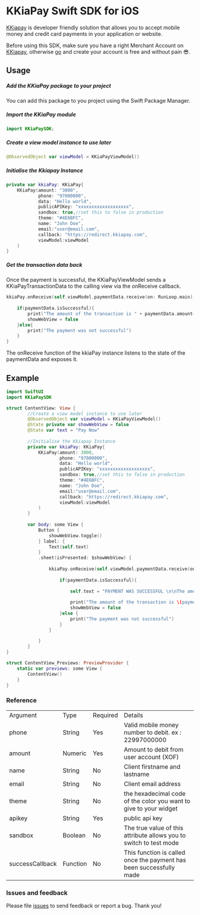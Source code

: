 # KKiaPay Swift SDK for iOS

[KKiapay](https://kkiapay.me) is developer friendly solution that allows you to accept mobile money and credit card payments
in your application or website.

Before using this SDK, make sure you have a right Merchant Account on [KKiapay](https://kkiapay.me), otherwise [go](https://kkiapay.me)
and create your account is free and without pain :sunglasses:.


## Usage
##### Add the KKiaPay package to your project
You can add this package to you project using the Swift Package Manager.

##### Import the KKiaPay module
```swift
import KKiaPaySDK;
```

##### Create a view model instance to use later

```swift
@ObservedObject var viewModel = KKiaPayViewModel()
```

##### Initialise the Kkiapay Instance

```swift
private var kkiaPay: KKiaPay{
    KKiaPay(amount: "3000",
            phone: "97000000",
            data: "Hello world",
            publicAPIKey: "xxxxxxxxxxxxxxxxxxx",
            sandbox: true,//set this to false in production
            theme: "#4E6BFC",
            name: "John Doe",
            email:"user@email.com",
            callback: "https://redirect.kkiapay.com",
            viewModel:viewModel
    )
}
```

##### Get the transaction data back 
Once the payment is successful, the KKiaPayViewModel sends a KKiaPayTransactionData to the calling view via the onReceive callback.
```swift
kkiaPay.onReceive(self.viewModel.paymentData.receive(on: RunLoop.main)){paymentData in
    
    if(paymentData.isSuccessful){
        print("The amount of the transaction is " + paymentData.amount+" with id "+paymentData.transactionId)
        showWebView = false
    }else{
        print("The payment was not successful")
    }
}
```

The onReceive function of the kkiaPay instance listens to the state of the paymentData and exposes it. 

## Example

```swift
import SwiftUI
import KKiaPaySDK

struct ContentView: View {
        //Create a view model instance to use later
        @ObservedObject var viewModel = KKiaPayViewModel()
        @State private var showWebView = false
        @State var text = "Pay Now"
        
        //Initialise the Kkiapay Instance
        private var kkiaPay: KKiaPay{
            KKiaPay(amount: 3000,
                    phone: "97000000",
                    data: "Hello world",
                    publicAPIKey: "xxxxxxxxxxxxxxxxxxx",
                    sandbox: true,//set this to false in production
                    theme: "#4E6BFC",
                    name: "John Doe",
                    email:"user@email.com",
                    callback: "https://redirect.kkiapay.com",
                    viewModel:viewModel
            )
        }
        
        var body: some View {
            Button {
                showWebView.toggle()
            } label: {
                Text(self.text)
            }
            .sheet(isPresented: $showWebView) {
                
                kkiaPay.onReceive(self.viewModel.paymentData.receive(on: RunLoop.main)){paymentData in
                    
                    if(paymentData.isSuccessful){
                        
                        self.text = "PAYMENT WAS SUCCESSFUL \n\nThe amount of the transaction is \(paymentData.amount) Fcfa with id \(paymentData.transactionId)"
                    
                        print("The amount of the transaction is \(paymentData.amount) with id \(paymentData.transactionId)")
                        showWebView = false
                    }else {
                        print("The payment was not successful")
                    }
                }
                
            }
        }
}

struct ContentView_Previews: PreviewProvider {
    static var previews: some View {
        ContentView()
    }
}

```

### Reference

<table>
<tr><td>Argument</td><td>Type</td><td>Required</td><td>Details</td></tr>
<tr><td>phone</td><td>String</td><td>Yes</td><td>Valid mobile money number to debit. ex : 22997000000 </td></tr>
<tr><td>amount</td><td>Numeric</td><td>Yes</td><td>Amount to debit from user account (XOF) </td></tr>
<tr><td>name</td><td>String</td><td>No</td><td>Client firstname and lastname </td></tr>
<tr><td>email</td><td>String</td><td>No</td><td>Client email address </td></tr>
<tr><td>theme</td><td>String</td><td>No</td><td> the hexadecimal code of the color you want to give to your widget </td></tr>
<tr><td>apikey</td><td>String</td><td>Yes</td><td>public api key</td></tr>
<tr><td>sandbox</td><td>Boolean</td><td>No</td><td>The true value of this attribute allows you to switch to test mode</td></tr>
<tr><td>successCallback</td><td>Function</td><td>No</td><td>This function is called once the payment has been successfully made</td></tr>
</table>

### Issues and feedback

Please file [issues](https://github.com/kkiapay/kkiapay-ios-sdk/issues/new)
to send feedback or report a bug. Thank you!
